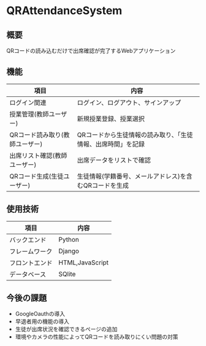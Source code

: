 # QRAttendanceSystem

## 概要
QRコードの読み込むだけで出席確認が完了するWebアプリケーション

## 機能
| 項目 | 内容 |
| - | - |
| ログイン関連 | ログイン、ログアウト、サインアップ |
| 授業管理(教師ユーザー) | 新規授業登録、授業選択 |
| QRコード読み取り(教師ユーザー) | QRコードから生徒情報の読み取り、「生徒情報、出席時間」を記録 |
| 出席リスト確認(教師ユーザー) | 出席データをリストで確認 |
| QRコード生成(生徒ユーザー) | 生徒情報(学籍番号、メールアドレス)を含むQRコードを生成 |

## 使用技術
| 項目 | 内容 |
| - | - |
| バックエンド | Python |
| フレームワーク | Django |
| フロントエンド | HTML,JavaScript |
| データベース | SQlite |

## 今後の課題
- GoogleOauthの導入
- 早退者用の機能の導入
- 生徒が出席状況を確認できるページの追加
- 環境やカメラの性能によってQRコードを読み取りにくい問題の対策
